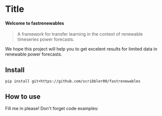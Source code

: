 # Title



#### Welcome to fastrenewables

> A framework for transfer learning in the context of renewable timeseries power forecasts.

We hope this project will help you to get excelent results for limited data in renewable power forecasts.

## Install

`pip install git+https://github.com/scribbler00/fastrenewables`

## How to use

Fill me in please! Don't forget code examples:
